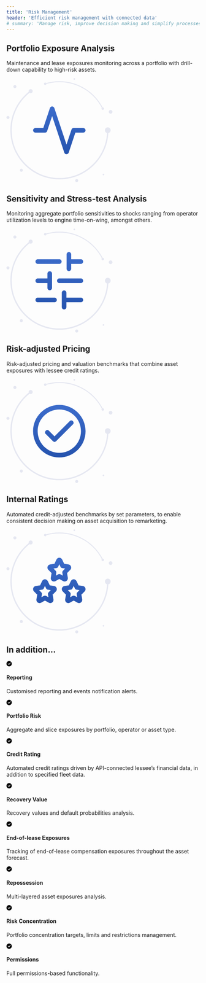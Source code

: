 ```yaml
---
title: 'Risk Management'
header: 'Efficient risk management with connected data'
# summary: 'Manage risk, improve decision making and simplify processes and controls.'
---
```


<!-- Start marketing section -->
<article class="section__product section__spacing-3">
  <div class="container">
  <div class="row gx-lg-5 featurette">
    <div class="col-md-7">
      <h2 class="h1">Portfolio Exposure Analysis</h2>
      <p class="display-7">Maintenance and lease exposures monitoring across a portfolio with drill-down capability to high-risk assets.</p>
    </div>
    <div class="card col-md-5">
      <svg width="277" height="272" viewBox="0 0 277 272" fill="none" xmlns="http://www.w3.org/2000/svg">
<g clip-path="url(#clip0_372_2425)">
<path d="M200.5 136H175.5L156.75 192.25L119.25 79.75L100.5 136H75.5" stroke="url(#paint0_linear_372_2425)" stroke-width="12" stroke-linecap="round" stroke-linejoin="round"/>
</g>
<path fill-rule="evenodd" clip-rule="evenodd" d="M26.13 22.071C26.13 19.8221 24.3106 18 22.065 18C19.8211 18 18 19.8221 18 22.071C18 24.32 19.8211 26.142 22.065 26.142C24.3106 26.142 26.13 24.32 26.13 22.071Z" fill="#E5E7F1"/>
<path fill-rule="evenodd" clip-rule="evenodd" d="M7.95607 102.496C7.95607 100.296 6.17423 98.5122 3.97804 98.5122C1.78185 98.5122 0 100.296 0 102.496C0 104.696 1.78185 106.48 3.97804 106.48C6.17423 106.48 7.95607 104.696 7.95607 102.496Z" fill="#E5E7F1"/>
<path fill-rule="evenodd" clip-rule="evenodd" d="M187.394 267.033C187.394 264.832 185.612 263.049 183.416 263.049C181.22 263.049 179.438 264.832 179.438 267.033C179.438 269.232 181.22 271.015 183.416 271.015C185.612 271.015 187.394 269.232 187.394 267.033Z" fill="#E5E7F1"/>
<path fill-rule="evenodd" clip-rule="evenodd" d="M138.225 263.784C104.048 263.784 71.9183 250.456 47.7517 226.253C23.5868 202.051 10.2783 169.874 10.2783 135.648C10.2783 114.981 15.039 95.2519 24.4325 77.0085C33.3912 59.6053 46.4558 44.2367 62.2145 32.5638C62.9715 32.0022 64.0423 32.1625 64.6033 32.9217C65.1626 33.6813 65.004 34.7523 64.2452 35.3141C48.906 46.6768 36.1893 61.6365 27.4676 78.576C18.3282 96.3299 13.6937 115.532 13.6937 135.648C13.6937 168.96 26.6474 200.278 50.1678 223.835C73.6882 247.39 104.962 260.363 138.225 260.363C171.489 260.363 202.76 247.39 226.281 223.835C249.803 200.278 262.755 168.96 262.755 135.648C262.755 134.703 263.52 133.937 264.463 133.937C265.406 133.937 266.172 134.703 266.172 135.648C266.172 169.874 252.862 202.051 228.697 226.253C204.53 250.456 172.401 263.784 138.225 263.784Z" fill="#E5E7F1"/>
<path fill-rule="evenodd" clip-rule="evenodd" d="M271.935 135.648C271.935 131.515 268.59 128.165 264.463 128.165C260.337 128.165 256.992 131.515 256.992 135.648C256.992 139.78 260.337 143.131 264.463 143.131C268.59 143.131 271.935 139.78 271.935 135.648Z" fill="#E5E7F1"/>
<path fill-rule="evenodd" clip-rule="evenodd" d="M68.5131 33.9386C68.5131 31.0165 66.1464 28.6475 63.229 28.6475C60.3115 28.6475 57.9465 31.0165 57.9465 33.9386C57.9465 36.8607 60.3115 39.2297 63.229 39.2297C66.1464 39.2297 68.5131 36.8607 68.5131 33.9386Z" fill="#E5E7F1"/>
<path fill-rule="evenodd" clip-rule="evenodd" d="M42.893 239.952C42.893 237.77 41.1265 236 38.9473 236C36.7665 236 35 237.77 35 239.952C35 242.136 36.7665 243.905 38.9473 243.905C41.1265 243.905 42.893 242.136 42.893 239.952Z" fill="#E5E7F1"/>
<path fill-rule="evenodd" clip-rule="evenodd" d="M251.405 80.8065C250.955 80.8065 250.524 80.5574 250.311 80.1269C240.118 59.5273 224.459 42.1241 205.03 29.7992C185.068 17.1365 161.967 10.4435 138.225 10.4435C125.701 10.4435 113.34 12.292 101.483 15.9373C100.839 16.1337 100.157 15.7728 99.9587 15.128C99.7609 14.4827 100.124 13.7993 100.767 13.6012C112.856 9.88472 125.459 8 138.225 8C162.431 8 185.984 14.8241 206.336 27.7348C226.142 40.2995 242.106 58.0411 252.497 79.042C252.797 79.6465 252.55 80.3796 251.946 80.6793C251.772 80.7657 251.586 80.8065 251.405 80.8065Z" fill="#E5E7F1"/>
<path fill-rule="evenodd" clip-rule="evenodd" d="M104.384 14.7694C104.384 12.9679 102.924 11.5073 101.125 11.5073C99.3263 11.5073 97.8684 12.9679 97.8684 14.7694C97.8684 16.571 99.3263 18.0314 101.125 18.0314C102.924 18.0314 104.384 16.571 104.384 14.7694Z" fill="#E5E7F1"/>
<path fill-rule="evenodd" clip-rule="evenodd" d="M254.661 79.5842C254.661 77.7826 253.203 76.3223 251.404 76.3223C249.605 76.3223 248.147 77.7826 248.147 79.5842C248.147 81.3857 249.605 82.8461 251.404 82.8461C253.203 82.8461 254.661 81.3857 254.661 79.5842Z" fill="#E5E7F1"/>
<path fill-rule="evenodd" clip-rule="evenodd" d="M276.661 87.8386C276.661 85.1661 274.499 83 271.831 83C269.162 83 267 85.1661 267 87.8386C267 90.5111 269.162 92.6763 271.831 92.6763C274.499 92.6763 276.661 90.5111 276.661 87.8386Z" fill="#E5E7F1"/>
<path fill-rule="evenodd" clip-rule="evenodd" d="M255.329 251.167C255.329 249.97 254.361 249 253.164 249C251.969 249 251 249.97 251 251.167C251 252.364 251.969 253.336 253.164 253.336C254.361 253.336 255.329 252.364 255.329 251.167Z" fill="#E5E7F1"/>
<path fill-rule="evenodd" clip-rule="evenodd" d="M179.329 2.16699C179.329 0.969938 178.361 0 177.164 0C175.969 0 175 0.969938 175 2.16699C175 3.36405 175.969 4.33568 177.164 4.33568C178.361 4.33568 179.329 3.36405 179.329 2.16699Z" fill="#E5E7F1"/>
<defs>
<linearGradient id="paint0_linear_372_2425" x1="138" y1="79.75" x2="138" y2="192.25" gradientUnits="userSpaceOnUse">
<stop stop-color="#3B6BCA"/>
<stop offset="1" stop-color="#2654AF"/>
</linearGradient>
<clipPath id="clip0_372_2425">
<rect width="150" height="150" fill="white" transform="translate(63 61)"/>
</clipPath>
</defs>
</svg>
    </div>
  </div>
  </div>
</article>

<article class="section__product section__spacing-3">
  <div class="container">
  <div class="row gx-lg-5 featurette">
    <div class="col-md-7 order-md-2">
      <h2 class="h1">Sensitivity and Stress-test Analysis</h2>
      <p class="display-7">Monitoring aggregate portfolio sensitivities to shocks ranging from operator utilization levels to engine time-on-wing, amongst others.</p>
    </div>
    <div class="card col-md-5 order-md-1">
    <svg width="277" height="272" viewBox="0 0 277 272" fill="none" xmlns="http://www.w3.org/2000/svg">
<path fill-rule="evenodd" clip-rule="evenodd" d="M26.13 22.071C26.13 19.8221 24.3106 18 22.065 18C19.8211 18 18 19.8221 18 22.071C18 24.32 19.8211 26.142 22.065 26.142C24.3106 26.142 26.13 24.32 26.13 22.071Z" fill="#E5E7F1"/>
<path fill-rule="evenodd" clip-rule="evenodd" d="M7.95607 102.496C7.95607 100.296 6.17423 98.5122 3.97804 98.5122C1.78185 98.5122 0 100.296 0 102.496C0 104.696 1.78185 106.48 3.97804 106.48C6.17423 106.48 7.95607 104.696 7.95607 102.496Z" fill="#E5E7F1"/>
<path fill-rule="evenodd" clip-rule="evenodd" d="M187.394 267.033C187.394 264.832 185.612 263.049 183.416 263.049C181.22 263.049 179.438 264.832 179.438 267.033C179.438 269.232 181.22 271.015 183.416 271.015C185.612 271.015 187.394 269.232 187.394 267.033Z" fill="#E5E7F1"/>
<path fill-rule="evenodd" clip-rule="evenodd" d="M138.225 263.784C104.048 263.784 71.9183 250.456 47.7517 226.253C23.5868 202.051 10.2783 169.874 10.2783 135.648C10.2783 114.981 15.039 95.2519 24.4325 77.0085C33.3912 59.6053 46.4558 44.2367 62.2145 32.5638C62.9715 32.0022 64.0423 32.1625 64.6033 32.9217C65.1626 33.6813 65.004 34.7523 64.2452 35.3141C48.906 46.6768 36.1893 61.6365 27.4676 78.576C18.3282 96.3299 13.6937 115.532 13.6937 135.648C13.6937 168.96 26.6474 200.278 50.1678 223.835C73.6882 247.39 104.962 260.363 138.225 260.363C171.489 260.363 202.76 247.39 226.281 223.835C249.803 200.278 262.755 168.96 262.755 135.648C262.755 134.703 263.52 133.937 264.463 133.937C265.406 133.937 266.172 134.703 266.172 135.648C266.172 169.874 252.862 202.051 228.697 226.253C204.53 250.456 172.401 263.784 138.225 263.784Z" fill="#E5E7F1"/>
<path fill-rule="evenodd" clip-rule="evenodd" d="M271.935 135.648C271.935 131.515 268.59 128.165 264.463 128.165C260.337 128.165 256.992 131.515 256.992 135.648C256.992 139.78 260.337 143.131 264.463 143.131C268.59 143.131 271.935 139.78 271.935 135.648Z" fill="#E5E7F1"/>
<path fill-rule="evenodd" clip-rule="evenodd" d="M68.5131 33.9386C68.5131 31.0165 66.1464 28.6475 63.229 28.6475C60.3115 28.6475 57.9465 31.0165 57.9465 33.9386C57.9465 36.8607 60.3115 39.2297 63.229 39.2297C66.1464 39.2297 68.5131 36.8607 68.5131 33.9386Z" fill="#E5E7F1"/>
<path fill-rule="evenodd" clip-rule="evenodd" d="M42.893 239.952C42.893 237.77 41.1265 236 38.9473 236C36.7665 236 35 237.77 35 239.952C35 242.136 36.7665 243.905 38.9473 243.905C41.1265 243.905 42.893 242.136 42.893 239.952Z" fill="#E5E7F1"/>
<path fill-rule="evenodd" clip-rule="evenodd" d="M251.405 80.8065C250.955 80.8065 250.524 80.5574 250.311 80.1269C240.118 59.5273 224.459 42.1241 205.03 29.7992C185.068 17.1365 161.967 10.4435 138.225 10.4435C125.701 10.4435 113.34 12.292 101.483 15.9373C100.839 16.1337 100.157 15.7728 99.9587 15.128C99.7609 14.4827 100.124 13.7993 100.767 13.6012C112.856 9.88472 125.459 8 138.225 8C162.431 8 185.984 14.8241 206.336 27.7348C226.142 40.2995 242.106 58.0411 252.497 79.042C252.797 79.6465 252.55 80.3796 251.946 80.6793C251.772 80.7657 251.586 80.8065 251.405 80.8065Z" fill="#E5E7F1"/>
<path fill-rule="evenodd" clip-rule="evenodd" d="M104.384 14.7694C104.384 12.9679 102.924 11.5073 101.125 11.5073C99.3263 11.5073 97.8684 12.9679 97.8684 14.7694C97.8684 16.571 99.3263 18.0314 101.125 18.0314C102.924 18.0314 104.384 16.571 104.384 14.7694Z" fill="#E5E7F1"/>
<path fill-rule="evenodd" clip-rule="evenodd" d="M254.661 79.5842C254.661 77.7826 253.203 76.3223 251.404 76.3223C249.605 76.3223 248.147 77.7826 248.147 79.5842C248.147 81.3857 249.605 82.8461 251.404 82.8461C253.203 82.8461 254.661 81.3857 254.661 79.5842Z" fill="#E5E7F1"/>
<path fill-rule="evenodd" clip-rule="evenodd" d="M276.661 87.8386C276.661 85.1661 274.499 83 271.831 83C269.162 83 267 85.1661 267 87.8386C267 90.5111 269.162 92.6763 271.831 92.6763C274.499 92.6763 276.661 90.5111 276.661 87.8386Z" fill="#E5E7F1"/>
<path fill-rule="evenodd" clip-rule="evenodd" d="M255.329 251.167C255.329 249.97 254.361 249 253.164 249C251.969 249 251 249.97 251 251.167C251 252.364 251.969 253.336 253.164 253.336C254.361 253.336 255.329 252.364 255.329 251.167Z" fill="#E5E7F1"/>
<path fill-rule="evenodd" clip-rule="evenodd" d="M179.329 2.16699C179.329 0.969938 178.361 0 177.164 0C175.969 0 175 0.969938 175 2.16699C175 3.36405 175.969 4.33568 177.164 4.33568C178.361 4.33568 179.329 3.36405 179.329 2.16699Z" fill="#E5E7F1"/>
<g clip-path="url(#clip0_372_2434)">
<path d="M194.25 192C197.564 192 200.25 189.314 200.25 186C200.25 182.686 197.564 180 194.25 180L194.25 192ZM150.5 180C147.186 180 144.5 182.686 144.5 186C144.5 189.314 147.186 192 150.5 192L150.5 180ZM125.5 192C128.814 192 131.5 189.314 131.5 186C131.5 182.686 128.814 180 125.5 180L125.5 192ZM81.75 180C78.4363 180 75.75 182.686 75.75 186C75.75 189.314 78.4363 192 81.75 192L81.75 180ZM194.25 142C197.564 142 200.25 139.314 200.25 136C200.25 132.686 197.564 130 194.25 130L194.25 142ZM138 130C134.686 130 132 132.686 132 136C132 139.314 134.686 142 138 142L138 130ZM113 142C116.314 142 119 139.314 119 136C119 132.686 116.314 130 113 130L113 142ZM81.75 130C78.4363 130 75.75 132.686 75.75 136C75.75 139.314 78.4363 142 81.75 142L81.75 130ZM194.25 92C197.564 92 200.25 89.3137 200.25 86C200.25 82.6863 197.564 80 194.25 80L194.25 92ZM163 80C159.686 80 157 82.6863 157 86C157 89.3137 159.686 92 163 92L163 80ZM138 92C141.314 92 144 89.3137 144 86C144 82.6863 141.314 80 138 80L138 92ZM81.75 80C78.4363 80 75.75 82.6863 75.75 86C75.75 89.3137 78.4363 92 81.75 92L81.75 80ZM144.5 204.75C144.5 208.064 147.186 210.75 150.5 210.75C153.814 210.75 156.5 208.064 156.5 204.75L144.5 204.75ZM156.5 167.25C156.5 163.936 153.814 161.25 150.5 161.25C147.186 161.25 144.5 163.936 144.5 167.25L156.5 167.25ZM107 154.75C107 158.064 109.686 160.75 113 160.75C116.314 160.75 119 158.064 119 154.75L107 154.75ZM119 117.25C119 113.936 116.314 111.25 113 111.25C109.686 111.25 107 113.936 107 117.25L119 117.25ZM157 104.75C157 108.064 159.686 110.75 163 110.75C166.314 110.75 169 108.064 169 104.75L157 104.75ZM169 67.25C169 63.9363 166.314 61.25 163 61.25C159.686 61.25 157 63.9363 157 67.25L169 67.25ZM194.25 180L150.5 180L150.5 192L194.25 192L194.25 180ZM125.5 180L81.75 180L81.75 192L125.5 192L125.5 180ZM194.25 130L138 130L138 142L194.25 142L194.25 130ZM113 130L81.75 130L81.75 142L113 142L113 130ZM194.25 80L163 80L163 92L194.25 92L194.25 80ZM138 80L81.75 80L81.75 92L138 92L138 80ZM156.5 204.75L156.5 167.25L144.5 167.25L144.5 204.75L156.5 204.75ZM119 154.75L119 117.25L107 117.25L107 154.75L119 154.75ZM169 104.75L169 67.25L157 67.25L157 104.75L169 104.75Z" fill="url(#paint0_linear_372_2434)"/>
</g>
<defs>
<linearGradient id="paint0_linear_372_2434" x1="138" y1="67.25" x2="138" y2="204.75" gradientUnits="userSpaceOnUse">
<stop stop-color="#3B6BCA"/>
<stop offset="1" stop-color="#2654AF"/>
</linearGradient>
<clipPath id="clip0_372_2434">
<rect width="150" height="150" fill="white" transform="translate(63 211) rotate(-90)"/>
</clipPath>
</defs>
</svg>
    </div>
  </div>
  </div>
</article>

<article class="section__product section__spacing-3">
<div class="container">
  <div class="row gx-lg-5 featurette">
    <div class="col-md-7">
      <h2 class="h1">Risk-adjusted Pricing</h2>
      <p class="display-7">Risk-adjusted pricing and valuation benchmarks that combine asset exposures with lessee credit ratings.</p>
    </div>
    <div class="card col-md-5">
    <svg width="277" height="272" viewBox="0 0 277 272" fill="none" xmlns="http://www.w3.org/2000/svg">
<path d="M110.993 134.882C108.649 132.539 104.851 132.539 102.507 134.882C100.164 137.226 100.164 141.024 102.507 143.368L110.993 134.882ZM125.5 157.875L121.257 162.118C123.601 164.461 127.399 164.461 129.743 162.118L125.5 157.875ZM173.493 118.368C175.836 116.024 175.836 112.226 173.493 109.882C171.149 107.539 167.351 107.539 165.007 109.882L173.493 118.368ZM102.507 143.368L121.257 162.118L129.743 153.632L110.993 134.882L102.507 143.368ZM129.743 162.118L173.493 118.368L165.007 109.882L121.257 153.632L129.743 162.118ZM138 204.5C175.831 204.5 206.5 173.831 206.5 136H194.5C194.5 167.204 169.204 192.5 138 192.5V204.5ZM206.5 136C206.5 98.1685 175.831 67.5 138 67.5V79.5C169.204 79.5 194.5 104.796 194.5 136H206.5ZM138 67.5C100.168 67.5 69.5 98.1685 69.5 136H81.5C81.5 104.796 106.796 79.5 138 79.5V67.5ZM69.5 136C69.5 173.831 100.168 204.5 138 204.5V192.5C106.796 192.5 81.5 167.204 81.5 136H69.5Z" fill="url(#paint0_linear_372_2437)"/>
<path fill-rule="evenodd" clip-rule="evenodd" d="M26.13 22.071C26.13 19.8221 24.3106 18 22.065 18C19.8211 18 18 19.8221 18 22.071C18 24.32 19.8211 26.142 22.065 26.142C24.3106 26.142 26.13 24.32 26.13 22.071Z" fill="#E5E7F1"/>
<path fill-rule="evenodd" clip-rule="evenodd" d="M7.95607 102.496C7.95607 100.296 6.17423 98.5122 3.97804 98.5122C1.78185 98.5122 0 100.296 0 102.496C0 104.696 1.78185 106.48 3.97804 106.48C6.17423 106.48 7.95607 104.696 7.95607 102.496Z" fill="#E5E7F1"/>
<path fill-rule="evenodd" clip-rule="evenodd" d="M187.394 267.033C187.394 264.832 185.612 263.049 183.416 263.049C181.22 263.049 179.438 264.832 179.438 267.033C179.438 269.232 181.22 271.015 183.416 271.015C185.612 271.015 187.394 269.232 187.394 267.033Z" fill="#E5E7F1"/>
<path fill-rule="evenodd" clip-rule="evenodd" d="M138.225 263.784C104.048 263.784 71.9183 250.456 47.7517 226.253C23.5868 202.051 10.2783 169.874 10.2783 135.648C10.2783 114.981 15.039 95.2519 24.4325 77.0085C33.3912 59.6053 46.4558 44.2367 62.2145 32.5638C62.9715 32.0022 64.0423 32.1625 64.6033 32.9217C65.1626 33.6813 65.004 34.7523 64.2452 35.3141C48.906 46.6768 36.1893 61.6365 27.4676 78.576C18.3282 96.3299 13.6937 115.532 13.6937 135.648C13.6937 168.96 26.6474 200.278 50.1678 223.835C73.6882 247.39 104.962 260.363 138.225 260.363C171.489 260.363 202.76 247.39 226.281 223.835C249.803 200.278 262.755 168.96 262.755 135.648C262.755 134.703 263.52 133.937 264.463 133.937C265.406 133.937 266.172 134.703 266.172 135.648C266.172 169.874 252.862 202.051 228.697 226.253C204.53 250.456 172.401 263.784 138.225 263.784Z" fill="#E5E7F1"/>
<path fill-rule="evenodd" clip-rule="evenodd" d="M271.935 135.648C271.935 131.515 268.59 128.165 264.463 128.165C260.337 128.165 256.992 131.515 256.992 135.648C256.992 139.78 260.337 143.131 264.463 143.131C268.59 143.131 271.935 139.78 271.935 135.648Z" fill="#E5E7F1"/>
<path fill-rule="evenodd" clip-rule="evenodd" d="M68.5131 33.9386C68.5131 31.0165 66.1464 28.6475 63.229 28.6475C60.3115 28.6475 57.9465 31.0165 57.9465 33.9386C57.9465 36.8607 60.3115 39.2297 63.229 39.2297C66.1464 39.2297 68.5131 36.8607 68.5131 33.9386Z" fill="#E5E7F1"/>
<path fill-rule="evenodd" clip-rule="evenodd" d="M42.893 239.952C42.893 237.77 41.1265 236 38.9473 236C36.7665 236 35 237.77 35 239.952C35 242.136 36.7665 243.905 38.9473 243.905C41.1265 243.905 42.893 242.136 42.893 239.952Z" fill="#E5E7F1"/>
<path fill-rule="evenodd" clip-rule="evenodd" d="M251.405 80.8065C250.955 80.8065 250.524 80.5574 250.311 80.1269C240.118 59.5273 224.459 42.1241 205.03 29.7992C185.068 17.1365 161.967 10.4435 138.225 10.4435C125.701 10.4435 113.34 12.292 101.483 15.9373C100.839 16.1337 100.157 15.7728 99.9587 15.128C99.7609 14.4827 100.124 13.7993 100.767 13.6012C112.856 9.88472 125.459 8 138.225 8C162.431 8 185.984 14.8241 206.336 27.7348C226.142 40.2995 242.106 58.0411 252.497 79.042C252.797 79.6465 252.55 80.3796 251.946 80.6793C251.772 80.7657 251.586 80.8065 251.405 80.8065Z" fill="#E5E7F1"/>
<path fill-rule="evenodd" clip-rule="evenodd" d="M104.384 14.7694C104.384 12.9679 102.924 11.5073 101.125 11.5073C99.3263 11.5073 97.8684 12.9679 97.8684 14.7694C97.8684 16.571 99.3263 18.0314 101.125 18.0314C102.924 18.0314 104.384 16.571 104.384 14.7694Z" fill="#E5E7F1"/>
<path fill-rule="evenodd" clip-rule="evenodd" d="M254.661 79.5842C254.661 77.7826 253.203 76.3223 251.404 76.3223C249.605 76.3223 248.147 77.7826 248.147 79.5842C248.147 81.3857 249.605 82.8461 251.404 82.8461C253.203 82.8461 254.661 81.3857 254.661 79.5842Z" fill="#E5E7F1"/>
<path fill-rule="evenodd" clip-rule="evenodd" d="M276.661 87.8386C276.661 85.1661 274.499 83 271.831 83C269.162 83 267 85.1661 267 87.8386C267 90.5111 269.162 92.6763 271.831 92.6763C274.499 92.6763 276.661 90.5111 276.661 87.8386Z" fill="#E5E7F1"/>
<path fill-rule="evenodd" clip-rule="evenodd" d="M255.329 251.167C255.329 249.97 254.361 249 253.164 249C251.969 249 251 249.97 251 251.167C251 252.364 251.969 253.336 253.164 253.336C254.361 253.336 255.329 252.364 255.329 251.167Z" fill="#E5E7F1"/>
<path fill-rule="evenodd" clip-rule="evenodd" d="M179.329 2.16699C179.329 0.969938 178.361 0 177.164 0C175.969 0 175 0.969938 175 2.16699C175 3.36405 175.969 4.33568 177.164 4.33568C178.361 4.33568 179.329 3.36405 179.329 2.16699Z" fill="#E5E7F1"/>
<defs>
<linearGradient id="paint0_linear_372_2437" x1="138" y1="73.5" x2="138" y2="198.5" gradientUnits="userSpaceOnUse">
<stop stop-color="#3B6BCA"/>
<stop offset="1" stop-color="#2654AF"/>
</linearGradient>
</defs>
</svg>
    </div>
  </div>
</div>
</article>

<article class="section__product section__spacing-3">
  <div class="container">
  <div class="row gx-lg-5 featurette">
    <div class="col-md-7 order-md-2">
      <h2 class="h1">Internal Ratings</h2>
      <p class="display-7">Automated credit-adjusted benchmarks by set parameters, to enable consistent decision making on asset acquisition to remarketing.</p>
    </div>
    <div class="card col-md-5 order-md-1">
    <svg width="277" height="272" viewBox="0 0 277 272" fill="none" xmlns="http://www.w3.org/2000/svg">
<path fill-rule="evenodd" clip-rule="evenodd" d="M26.13 22.071C26.13 19.8221 24.3106 18 22.065 18C19.8211 18 18 19.8221 18 22.071C18 24.32 19.8211 26.142 22.065 26.142C24.3106 26.142 26.13 24.32 26.13 22.071Z" fill="#E5E7F1"/>
<path fill-rule="evenodd" clip-rule="evenodd" d="M7.95607 102.496C7.95607 100.296 6.17423 98.5122 3.97804 98.5122C1.78185 98.5122 0 100.296 0 102.496C0 104.696 1.78185 106.48 3.97804 106.48C6.17423 106.48 7.95607 104.696 7.95607 102.496Z" fill="#E5E7F1"/>
<path fill-rule="evenodd" clip-rule="evenodd" d="M187.394 267.033C187.394 264.832 185.612 263.049 183.416 263.049C181.22 263.049 179.438 264.832 179.438 267.033C179.438 269.232 181.22 271.015 183.416 271.015C185.612 271.015 187.394 269.232 187.394 267.033Z" fill="#E5E7F1"/>
<path fill-rule="evenodd" clip-rule="evenodd" d="M138.225 263.784C104.048 263.784 71.9183 250.456 47.7517 226.253C23.5868 202.051 10.2783 169.874 10.2783 135.648C10.2783 114.981 15.039 95.2519 24.4325 77.0085C33.3912 59.6053 46.4558 44.2367 62.2145 32.5638C62.9715 32.0022 64.0423 32.1625 64.6033 32.9217C65.1626 33.6813 65.004 34.7523 64.2452 35.3141C48.906 46.6768 36.1893 61.6365 27.4676 78.576C18.3282 96.3299 13.6937 115.532 13.6937 135.648C13.6937 168.96 26.6474 200.278 50.1678 223.835C73.6882 247.39 104.962 260.363 138.225 260.363C171.489 260.363 202.76 247.39 226.281 223.835C249.803 200.278 262.755 168.96 262.755 135.648C262.755 134.703 263.52 133.937 264.463 133.937C265.406 133.937 266.172 134.703 266.172 135.648C266.172 169.874 252.862 202.051 228.697 226.253C204.53 250.456 172.401 263.784 138.225 263.784Z" fill="#E5E7F1"/>
<path fill-rule="evenodd" clip-rule="evenodd" d="M271.935 135.648C271.935 131.515 268.59 128.165 264.463 128.165C260.337 128.165 256.992 131.515 256.992 135.648C256.992 139.78 260.337 143.131 264.463 143.131C268.59 143.131 271.935 139.78 271.935 135.648Z" fill="#E5E7F1"/>
<path fill-rule="evenodd" clip-rule="evenodd" d="M68.5131 33.9386C68.5131 31.0165 66.1464 28.6475 63.229 28.6475C60.3115 28.6475 57.9465 31.0165 57.9465 33.9386C57.9465 36.8607 60.3115 39.2297 63.229 39.2297C66.1464 39.2297 68.5131 36.8607 68.5131 33.9386Z" fill="#E5E7F1"/>
<path fill-rule="evenodd" clip-rule="evenodd" d="M42.893 239.952C42.893 237.77 41.1265 236 38.9473 236C36.7665 236 35 237.77 35 239.952C35 242.136 36.7665 243.905 38.9473 243.905C41.1265 243.905 42.893 242.136 42.893 239.952Z" fill="#E5E7F1"/>
<path fill-rule="evenodd" clip-rule="evenodd" d="M251.405 80.8065C250.955 80.8065 250.524 80.5574 250.311 80.1269C240.118 59.5273 224.459 42.1241 205.03 29.7992C185.068 17.1365 161.967 10.4435 138.225 10.4435C125.701 10.4435 113.34 12.292 101.483 15.9373C100.839 16.1337 100.157 15.7728 99.9587 15.128C99.7609 14.4827 100.124 13.7993 100.767 13.6012C112.856 9.88472 125.459 8 138.225 8C162.431 8 185.984 14.8241 206.336 27.7348C226.142 40.2995 242.106 58.0411 252.497 79.042C252.797 79.6465 252.55 80.3796 251.946 80.6793C251.772 80.7657 251.586 80.8065 251.405 80.8065Z" fill="#E5E7F1"/>
<path fill-rule="evenodd" clip-rule="evenodd" d="M104.384 14.7694C104.384 12.9679 102.924 11.5073 101.125 11.5073C99.3263 11.5073 97.8684 12.9679 97.8684 14.7694C97.8684 16.571 99.3263 18.0314 101.125 18.0314C102.924 18.0314 104.384 16.571 104.384 14.7694Z" fill="#E5E7F1"/>
<path fill-rule="evenodd" clip-rule="evenodd" d="M254.661 79.5842C254.661 77.7826 253.203 76.3223 251.404 76.3223C249.605 76.3223 248.147 77.7826 248.147 79.5842C248.147 81.3857 249.605 82.8461 251.404 82.8461C253.203 82.8461 254.661 81.3857 254.661 79.5842Z" fill="#E5E7F1"/>
<path fill-rule="evenodd" clip-rule="evenodd" d="M276.661 87.8386C276.661 85.1661 274.499 83 271.831 83C269.162 83 267 85.1661 267 87.8386C267 90.5111 269.162 92.6763 271.831 92.6763C274.499 92.6763 276.661 90.5111 276.661 87.8386Z" fill="#E5E7F1"/>
<path fill-rule="evenodd" clip-rule="evenodd" d="M255.329 251.167C255.329 249.97 254.361 249 253.164 249C251.969 249 251 249.97 251 251.167C251 252.364 251.969 253.336 253.164 253.336C254.361 253.336 255.329 252.364 255.329 251.167Z" fill="#E5E7F1"/>
<path fill-rule="evenodd" clip-rule="evenodd" d="M179.329 2.16699C179.329 0.969938 178.361 0 177.164 0C175.969 0 175 0.969938 175 2.16699C175 3.36405 175.969 4.33568 177.164 4.33568C178.361 4.33568 179.329 3.36405 179.329 2.16699Z" fill="#E5E7F1"/>
<path d="M91.9684 151.094L92.8759 157.025C94.8494 156.723 96.5435 155.46 97.3952 153.654L91.9684 151.094ZM98.4622 137.326L93.0355 134.766L93.0355 134.766L98.4622 137.326ZM102.538 137.326L107.964 134.766L107.964 134.766L102.538 137.326ZM109.032 151.094L103.605 153.654C104.456 155.46 106.151 156.723 108.124 157.025L109.032 151.094ZM123.554 153.316L122.646 159.247L122.646 159.247L123.554 153.316ZM124.811 157.374L129.094 161.575L129.095 161.574L124.811 157.374ZM114.304 168.084L110.021 163.882C108.682 165.247 108.074 167.168 108.383 169.054L114.304 168.084ZM116.784 183.214L110.863 184.185L110.863 184.185L116.784 183.214ZM113.486 185.721L110.593 190.978L110.593 190.978L113.486 185.721ZM100.5 178.574L103.393 173.317C101.592 172.326 99.4082 172.326 97.6069 173.317L100.5 178.574ZM87.5137 185.721L90.4065 190.978L90.4068 190.978L87.5137 185.721ZM84.2161 183.214L90.1371 184.185L90.1371 184.185L84.2161 183.214ZM86.6956 168.084L92.6166 169.054C92.9258 167.168 92.3175 165.247 90.9788 163.882L86.6956 168.084ZM76.1894 157.374L71.9054 161.575L71.9062 161.575L76.1894 157.374ZM77.4463 153.316L78.3535 159.247L78.3537 159.247L77.4463 153.316ZM166.968 151.094L167.876 157.025C169.849 156.723 171.543 155.46 172.395 153.654L166.968 151.094ZM173.463 137.326L178.889 139.885L178.89 139.884L173.463 137.326ZM177.537 137.326L172.11 139.884L172.111 139.885L177.537 137.326ZM184.032 151.094L178.605 153.654C179.457 155.46 181.151 156.723 183.124 157.025L184.032 151.094ZM198.554 153.316L197.646 159.247L197.646 159.247L198.554 153.316ZM199.811 157.374L204.094 161.575L204.095 161.574L199.811 157.374ZM189.304 168.084L185.021 163.882C183.683 165.247 183.074 167.168 183.383 169.054L189.304 168.084ZM191.784 183.214L185.863 184.185L185.863 184.186L191.784 183.214ZM188.486 185.721L185.593 190.978L185.594 190.978L188.486 185.721ZM175.5 178.574L178.393 173.317C176.592 172.326 174.408 172.326 172.607 173.317L175.5 178.574ZM162.514 185.721L165.406 190.978L165.407 190.978L162.514 185.721ZM159.216 183.214L165.137 184.186L165.137 184.185L159.216 183.214ZM161.696 168.084L167.617 169.054C167.926 167.168 167.317 165.247 165.979 163.882L161.696 168.084ZM151.189 157.374L146.905 161.574L146.906 161.575L151.189 157.374ZM152.446 153.316L153.354 159.247L153.354 159.247L152.446 153.316ZM129.468 94.8447L130.375 100.776C132.349 100.474 134.043 99.21 134.895 97.4042L129.468 94.8447ZM135.962 81.0757L141.389 83.6352L141.39 83.6338L135.962 81.0757ZM140.037 81.0757L134.61 83.6338L134.611 83.6352L140.037 81.0757ZM146.532 94.8447L141.105 97.4042C141.957 99.21 143.651 100.474 145.625 100.776L146.532 94.8447ZM161.054 97.0662L160.146 102.997L160.146 102.997L161.054 97.0662ZM162.311 101.123L166.594 105.325L166.594 105.325L162.311 101.123ZM151.804 111.834L147.521 107.632C146.183 108.996 145.574 110.917 145.883 112.804L151.804 111.834ZM154.284 126.964L148.363 127.935L148.363 127.936L154.284 126.964ZM150.986 129.471L148.093 134.728L148.094 134.728L150.986 129.471ZM138 122.324L140.893 117.067C139.092 116.076 136.908 116.076 135.107 117.067L138 122.324ZM125.014 129.471L127.907 134.728L127.907 134.728L125.014 129.471ZM121.716 126.964L127.637 127.935L127.637 127.935L121.716 126.964ZM124.196 111.834L130.117 112.804C130.426 110.917 129.817 108.997 128.479 107.632L124.196 111.834ZM113.689 101.123L109.406 105.325L109.406 105.325L113.689 101.123ZM114.946 97.0662L115.854 102.997L115.854 102.997L114.946 97.0662ZM97.3952 153.654L103.889 139.885L93.0355 134.766L86.5417 148.535L97.3952 153.654ZM103.889 139.885C102.559 142.705 98.441 142.705 97.111 139.885L107.964 134.766C104.967 128.411 96.0328 128.411 93.0355 134.766L103.889 139.885ZM97.111 139.885L103.605 153.654L114.458 148.535L107.964 134.766L97.111 139.885ZM108.124 157.025L122.646 159.247L124.461 147.385L109.939 145.163L108.124 157.025ZM122.646 159.247C121.002 158.996 119.989 157.788 119.655 156.711C119.325 155.644 119.493 154.227 120.526 153.173L129.095 161.574C133.603 156.976 131.526 148.466 124.461 147.385L122.646 159.247ZM120.527 153.172L110.021 163.882L118.588 172.285L129.094 161.575L120.527 153.172ZM108.383 169.054L110.863 184.185L122.705 182.244L120.225 167.113L108.383 169.054ZM110.863 184.185C110.645 182.857 111.225 181.542 112.249 180.764C113.297 179.967 114.939 179.672 116.379 180.465L110.593 190.978C117.2 194.614 123.729 188.491 122.705 182.244L110.863 184.185ZM116.379 180.465L103.393 173.317L97.6069 183.83L110.593 190.978L116.379 180.465ZM97.6069 173.317L84.6206 180.465L90.4068 190.978L103.393 183.83L97.6069 173.317ZM84.6208 180.465C86.0608 179.672 87.7026 179.967 88.7513 180.764C89.7752 181.542 90.3548 182.857 90.1371 184.185L78.2951 182.244C77.2713 188.491 83.7996 194.614 90.4065 190.978L84.6208 180.465ZM90.1371 184.185L92.6166 169.054L80.7746 167.113L78.2951 182.244L90.1371 184.185ZM90.9788 163.882L80.4726 153.172L71.9062 161.575L82.4124 172.285L90.9788 163.882ZM80.4734 153.173C81.5064 154.226 81.6752 155.644 81.3445 156.712C81.0111 157.788 79.9983 158.996 78.3535 159.247L76.5391 147.385C69.475 148.466 67.3955 156.976 71.9054 161.575L80.4734 153.173ZM78.3537 159.247L92.8759 157.025L91.061 145.163L76.5389 147.385L78.3537 159.247ZM172.395 153.654L178.889 139.885L168.036 134.766L161.541 148.535L172.395 153.654ZM178.89 139.884C177.56 142.705 173.44 142.705 172.11 139.884L182.965 134.767C179.969 128.411 171.031 128.411 168.035 134.767L178.89 139.884ZM172.111 139.885L178.605 153.654L189.459 148.535L182.964 134.766L172.111 139.885ZM183.124 157.025L197.646 159.247L199.461 147.385L184.939 145.163L183.124 157.025ZM197.646 159.247C196.001 158.996 194.989 157.787 194.655 156.711C194.325 155.644 194.493 154.227 195.526 153.173L204.095 161.574C208.603 156.976 206.526 148.466 199.461 147.385L197.646 159.247ZM195.527 153.172L185.021 163.882L193.588 172.285L204.094 161.575L195.527 153.172ZM183.383 169.054L185.863 184.185L197.705 182.244L195.225 167.113L183.383 169.054ZM185.863 184.186C185.645 182.858 186.225 181.543 187.249 180.764C188.298 179.967 189.939 179.672 191.379 180.464L185.594 190.978C192.2 194.613 198.73 188.492 197.705 182.243L185.863 184.186ZM191.379 180.465L178.393 173.317L172.607 183.83L185.593 190.978L191.379 180.465ZM172.607 173.317L159.621 180.465L165.407 190.978L178.393 183.83L172.607 173.317ZM159.621 180.464C161.061 179.672 162.702 179.967 163.751 180.764C164.775 181.543 165.355 182.858 165.137 184.186L153.295 182.243C152.27 188.492 158.8 194.613 165.406 190.978L159.621 180.464ZM165.137 184.185L167.617 169.054L155.775 167.113L153.295 182.244L165.137 184.185ZM165.979 163.882L155.473 153.172L146.906 161.575L157.412 172.285L165.979 163.882ZM155.474 153.173C156.507 154.227 156.675 155.644 156.345 156.711C156.011 157.787 154.999 158.996 153.354 159.247L151.539 147.385C144.474 148.466 142.396 156.976 146.905 161.574L155.474 153.173ZM153.354 159.247L167.876 157.025L166.061 145.163L151.539 147.385L153.354 159.247ZM134.895 97.4042L141.389 83.6352L130.536 78.5161L124.041 92.2851L134.895 97.4042ZM141.39 83.6338C140.06 86.4554 135.94 86.4554 134.61 83.6338L145.465 78.5175C142.469 72.1608 133.531 72.1608 130.535 78.5175L141.39 83.6338ZM134.611 83.6352L141.105 97.4042L151.959 92.2851L145.464 78.5161L134.611 83.6352ZM145.625 100.776L160.146 102.997L161.961 91.1352L147.439 88.9137L145.625 100.776ZM160.146 102.997C158.501 102.746 157.489 101.537 157.155 100.461C156.825 99.3946 156.993 97.9763 158.027 96.9221L166.594 105.325C171.105 100.726 169.025 92.2157 161.961 91.1352L160.146 102.997ZM158.027 96.9218L147.521 107.632L156.088 116.035L166.594 105.325L158.027 96.9218ZM145.883 112.804L148.363 127.935L160.205 125.994L157.725 110.863L145.883 112.804ZM148.363 127.936C148.145 126.608 148.725 125.293 149.749 124.514C150.798 123.717 152.439 123.422 153.879 124.214L148.094 134.728C154.7 138.363 161.23 132.242 160.205 125.993L148.363 127.936ZM153.879 124.215L140.893 117.067L135.107 127.58L148.093 134.728L153.879 124.215ZM135.107 117.067L122.121 124.215L127.907 134.728L140.893 127.58L135.107 117.067ZM122.121 124.215C123.561 123.422 125.203 123.717 126.251 124.514C127.275 125.292 127.855 126.607 127.637 127.935L115.795 125.994C114.771 132.241 121.3 138.364 127.907 134.728L122.121 124.215ZM127.637 127.935L130.117 112.804L118.275 110.863L115.795 125.994L127.637 127.935ZM128.479 107.632L117.973 96.9218L109.406 105.325L119.912 116.035L128.479 107.632ZM117.973 96.9218C119.007 97.976 119.175 99.3945 118.845 100.462C118.511 101.538 117.499 102.746 115.854 102.997L114.039 91.1352C106.976 92.2156 104.894 100.726 109.406 105.325L117.973 96.9218ZM115.854 102.997L130.375 100.776L128.561 88.9137L114.039 91.1352L115.854 102.997Z" fill="url(#paint0_linear_372_2437)"/>
<defs>
<linearGradient id="paint0_linear_372_2437" x1="138" y1="79.75" x2="138" y2="186" gradientUnits="userSpaceOnUse">
<stop stop-color="#3B6BCA"/>
<stop offset="1" stop-color="#2654AF"/>
</linearGradient>
</defs>
</svg>
    </div>
  </div>
  </div>
</article>
<!-- End marketing section -->

<article class="section__product section__spacing-03 mt-5 mb-5 pt-5">
<div class="container">
<h2>In addition...</h2>
<div class="row g-4 py-5 row-cols-1 row-cols-lg-4">
      <div class="feature col">
        <div class="feature-icon feature-icon--success">
          <svg class="icon__check--success" xmlns="http://www.w3.org/2000/svg" width="1em" height="1em" fill="inherit" class="bi bi-check-circle-fill" viewBox="0 0 16 16">
  <path d="M16 8A8 8 0 1 1 0 8a8 8 0 0 1 16 0zm-3.97-3.03a.75.75 0 0 0-1.08.022L7.477 9.417 5.384 7.323a.75.75 0 0 0-1.06 1.06L6.97 11.03a.75.75 0 0 0 1.079-.02l3.992-4.99a.75.75 0 0 0-.01-1.05z"/>
</svg>
        </div>
        <h4>Reporting</h4>
        <p>Customised reporting and events notification alerts.</p>
      </div>
      <div class="feature col">
        <div class="feature-icon feature-icon--success">
          <svg class="icon__check--success" xmlns="http://www.w3.org/2000/svg" width="1em" height="1em" fill="inherit" class="bi bi-check-circle-fill" viewBox="0 0 16 16">
  <path d="M16 8A8 8 0 1 1 0 8a8 8 0 0 1 16 0zm-3.97-3.03a.75.75 0 0 0-1.08.022L7.477 9.417 5.384 7.323a.75.75 0 0 0-1.06 1.06L6.97 11.03a.75.75 0 0 0 1.079-.02l3.992-4.99a.75.75 0 0 0-.01-1.05z"/>
</svg>
        </div>
        <h4>Portfolio Risk</h4>
        <p>Aggregate and slice exposures by portfolio, operator or asset type.</p>
      </div>
      <div class="feature col">
        <div class="feature-icon feature-icon--success">
          <svg class="icon__check--success" xmlns="http://www.w3.org/2000/svg" width="1em" height="1em" fill="inherit" class="bi bi-check-circle-fill" viewBox="0 0 16 16">
  <path d="M16 8A8 8 0 1 1 0 8a8 8 0 0 1 16 0zm-3.97-3.03a.75.75 0 0 0-1.08.022L7.477 9.417 5.384 7.323a.75.75 0 0 0-1.06 1.06L6.97 11.03a.75.75 0 0 0 1.079-.02l3.992-4.99a.75.75 0 0 0-.01-1.05z"/>
</svg>
        </div>
        <h4>Credit Rating</h4>
        <p>Automated credit ratings driven by API-connected lessee’s financial data, in addition to specified fleet data.</p>
      </div>
      <div class="feature col">
        <div class="feature-icon feature-icon--success">
          <svg class="icon__check--success" xmlns="http://www.w3.org/2000/svg" width="1em" height="1em" fill="inherit" class="bi bi-check-circle-fill" viewBox="0 0 16 16">
  <path d="M16 8A8 8 0 1 1 0 8a8 8 0 0 1 16 0zm-3.97-3.03a.75.75 0 0 0-1.08.022L7.477 9.417 5.384 7.323a.75.75 0 0 0-1.06 1.06L6.97 11.03a.75.75 0 0 0 1.079-.02l3.992-4.99a.75.75 0 0 0-.01-1.05z"/>
</svg>
        </div>
        <h4>Recovery Value</h4>
        <p>Recovery values and default probabilities analysis.</p>
      </div>
    <div class="feature col">
        <div class="feature-icon feature-icon--success">
          <svg class="icon__check--success" xmlns="http://www.w3.org/2000/svg" width="1em" height="1em" fill="inherit" class="bi bi-check-circle-fill" viewBox="0 0 16 16">
  <path d="M16 8A8 8 0 1 1 0 8a8 8 0 0 1 16 0zm-3.97-3.03a.75.75 0 0 0-1.08.022L7.477 9.417 5.384 7.323a.75.75 0 0 0-1.06 1.06L6.97 11.03a.75.75 0 0 0 1.079-.02l3.992-4.99a.75.75 0 0 0-.01-1.05z"/>
</svg>
        </div>
        <h4>End-of-lease Exposures</h4>
        <p>Tracking of end-of-lease compensation exposures throughout the asset forecast.</p>
      </div>
      <div class="feature col">
        <div class="feature-icon feature-icon--success">
          <svg class="icon__check--success" xmlns="http://www.w3.org/2000/svg" width="1em" height="1em" fill="inherit" class="bi bi-check-circle-fill" viewBox="0 0 16 16">
  <path d="M16 8A8 8 0 1 1 0 8a8 8 0 0 1 16 0zm-3.97-3.03a.75.75 0 0 0-1.08.022L7.477 9.417 5.384 7.323a.75.75 0 0 0-1.06 1.06L6.97 11.03a.75.75 0 0 0 1.079-.02l3.992-4.99a.75.75 0 0 0-.01-1.05z"/>
</svg>
        </div>
        <h4>Repossession</h4>
        <p>Multi-layered asset exposures analysis.</p>
      </div>
      <div class="feature col">
        <div class="feature-icon feature-icon--success">
          <svg class="icon__check--success" xmlns="http://www.w3.org/2000/svg" width="1em" height="1em" fill="inherit" class="bi bi-check-circle-fill" viewBox="0 0 16 16">
  <path d="M16 8A8 8 0 1 1 0 8a8 8 0 0 1 16 0zm-3.97-3.03a.75.75 0 0 0-1.08.022L7.477 9.417 5.384 7.323a.75.75 0 0 0-1.06 1.06L6.97 11.03a.75.75 0 0 0 1.079-.02l3.992-4.99a.75.75 0 0 0-.01-1.05z"/>
</svg>
        </div>
        <h4>Risk Concentration</h4>
        <p>Portfolio concentration targets, limits and restrictions management.</p>
      </div>
      <div class="feature col">
        <div class="feature-icon feature-icon--success">
          <svg class="icon__check--success" xmlns="http://www.w3.org/2000/svg" width="1em" height="1em" fill="inherit" class="bi bi-check-circle-fill" viewBox="0 0 16 16">
  <path d="M16 8A8 8 0 1 1 0 8a8 8 0 0 1 16 0zm-3.97-3.03a.75.75 0 0 0-1.08.022L7.477 9.417 5.384 7.323a.75.75 0 0 0-1.06 1.06L6.97 11.03a.75.75 0 0 0 1.079-.02l3.992-4.99a.75.75 0 0 0-.01-1.05z"/>
</svg>
        </div>
        <h4>Permissions</h4>
        <p>Full permissions-based functionality.</p>
      </div>
    </div>
</div>
</article>
